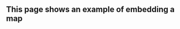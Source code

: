 ---
---
## This page shows an example of embedding a map

<script src="https://embed.github.com/view/geojson/hydrawiki/jekyll-wiki-now/gh-pages/data/example.geojson">&nbsp;</script>

